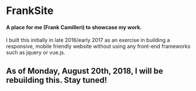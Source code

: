 FrankSite
=========

#### A place for me (Frank Camilleri) to showcase my work.

I built this initially in late 2016/early 2017 as an exercise in building a responsive, mobile friendly website without using any front-end frameworks such as jquery or vue.js.

## As of Monday, August 20th, 2018, I will be rebuilding this. Stay tuned!
